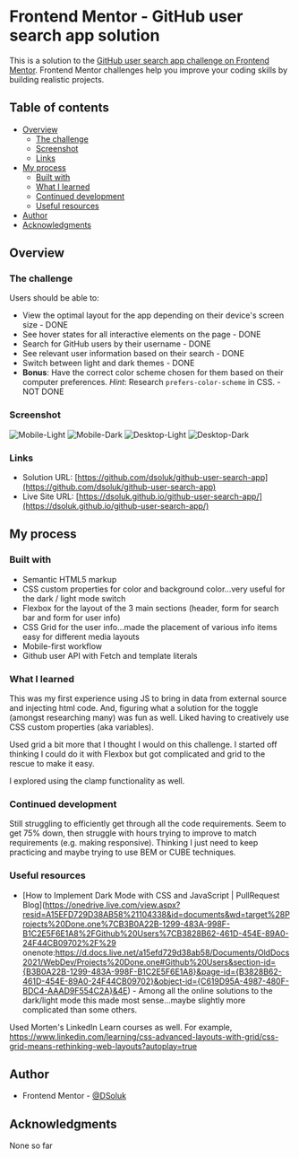 # Frontend Mentor - GitHub user search app solution

This is a solution to the [GitHub user search app challenge on Frontend Mentor](https://www.frontendmentor.io/challenges/github-user-search-app-Q09YOgaH6). Frontend Mentor challenges help you improve your coding skills by building realistic projects.

## Table of contents

- [Overview](#overview)
  - [The challenge](#the-challenge)
  - [Screenshot](#screenshot)
  - [Links](#links)
- [My process](#my-process)
  - [Built with](#built-with)
  - [What I learned](#what-i-learned)
  - [Continued development](#continued-development)
  - [Useful resources](#useful-resources)
- [Author](#author)
- [Acknowledgments](#acknowledgments)

## Overview

### The challenge

Users should be able to:

- View the optimal layout for the app depending on their device's screen size - DONE
- See hover states for all interactive elements on the page - DONE
- Search for GitHub users by their username - DONE
- See relevant user information based on their search - DONE
- Switch between light and dark themes - DONE
- **Bonus**: Have the correct color scheme chosen for them based on their computer preferences. _Hint_: Research `prefers-color-scheme` in CSS. - NOT DONE

### Screenshot

![Mobile-Light](./screenshot-mobile-light.jpg)
![Mobile-Dark](./screenshot-mobile-dark.jpg)
![Desktop-Light](./screenshot-desktop-dark.jpg)
![Desktop-Dark](./screenshot-desktop-dark.jpg)

### Links

- Solution URL: [https://github.com/dsoluk/github-user-search-app](https://github.com/dsoluk/github-user-search-app)
- Live Site URL: [https://dsoluk.github.io/github-user-search-app/](https://dsoluk.github.io/github-user-search-app/)

## My process

### Built with

- Semantic HTML5 markup
- CSS custom properties for color and background color...very useful for the dark / light mode switch
- Flexbox for the layout of the 3 main sections (header, form for search bar and form for user info)
- CSS Grid for the user info...made the placement of various info items easy for different media layouts
- Mobile-first workflow
- Github user API with Fetch and template literals

### What I learned

This was my first experience using JS to bring in data from external source and injecting html code. And, figuring what a solution for the toggle (amongst researching many) was fun as well. Liked having to creatively use CSS custom properties (aka variables).

Used grid a bit more that I thought I would on this challenge. I started off thinking I could do it with Flexbox but got complicated and grid to the rescue to make it easy.

I explored using the clamp functionality as well.

### Continued development

Still struggling to efficiently get through all the code requirements. Seem to get 75% down, then struggle with hours trying to improve to match requirements (e.g. making responsive). Thinking I just need to keep practicing and maybe trying to use BEM or CUBE techniques.

### Useful resources

- [How to Implement Dark Mode with CSS and JavaScript | PullRequest Blog](https://onedrive.live.com/view.aspx?resid=A15EFD729D38AB58%21104338&id=documents&wd=target%28Projects%20Done.one%7CB3B0A22B-1299-483A-998F-B1C2E5F6E1A8%2FGithub%20Users%7CB3828B62-461D-454E-89A0-24F44CB09702%2F%29
  onenote:https://d.docs.live.net/a15efd729d38ab58/Documents/OldDocs2021/WebDev/Projects%20Done.one#Github%20Users&section-id={B3B0A22B-1299-483A-998F-B1C2E5F6E1A8}&page-id={B3828B62-461D-454E-89A0-24F44CB09702}&object-id={C619D95A-4987-480F-BDC4-AAAD9F554C2A}&4E) - Among all the online solutions to the dark/light mode this made most sense...maybe slightly more complicated than some others.

Used Morten's LinkedIn Learn courses as well. For example, https://www.linkedin.com/learning/css-advanced-layouts-with-grid/css-grid-means-rethinking-web-layouts?autoplay=true

## Author

- Frontend Mentor - [@DSoluk](https://www.frontendmentor.io/profile/DSoluk)

## Acknowledgments

None so far
